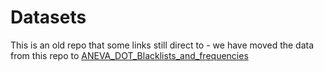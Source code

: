 # Datasets

This is an old repo that some links still direct to - we have moved the data from this repo to [ANEVA_DOT_Blacklists_and_frequencies ](https://github.com/PejLab/ANEVA-DOT_reference_datasets/tree/master/ANEVA_DOT_Blacklists_and_frequencies)
